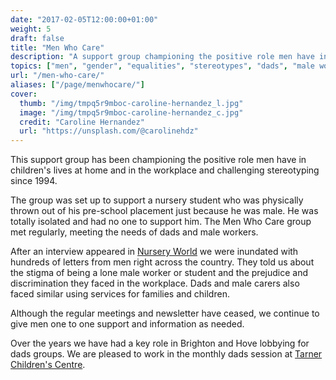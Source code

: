 ```yaml
---
date: "2017-02-05T12:00:00+01:00"
weight: 5
draft: false
title: "Men Who Care"
description: "A support group championing the positive role men have in children's lives at home and in the workplace."
topics: ["men", "gender", "equalities", "stereotypes", "dads", "male workers", "prejudice", "discrimination"]
url: "/men-who-care/"
aliases: ["/page/menwhocare/"]
cover:
  thumb: "/img/tmpq5r9mboc-caroline-hernandez_l.jpg"
  image: "/img/tmpq5r9mboc-caroline-hernandez_c.jpg"
  credit: "Caroline Hernandez"
  url: "https://unsplash.com/@carolinehdz"
---
```


This support group has been championing the positive role men have in children's lives at home and in the workplace and challenging stereotyping since 1994.

The group was set up to support a nursery student who was physically thrown out of his pre-school placement just because he was male. He was totally isolated and had no one to support him. The Men Who Care group met regularly, meeting the needs of dads and male workers.

After an interview appeared in [Nursery World](http://www.nurseryworld.co.uk/) we were inundated with hundreds of letters from men right across the country. They told us about the stigma of being a lone male worker or student and the prejudice and discrimination they faced in the workplace. Dads and male carers also faced similar using services for families and children.

Although the regular meetings and newsletter have ceased, we continue to give men one to one support and information as needed.

Over the years we have had a key role in Brighton and Hove lobbying for dads groups. We are pleased to work in the monthly dads session at [Tarner Children's Centre](https://www.brighton-hove.gov.uk/content/children-and-education/childrens-services/tarner-childrens-centre). 

